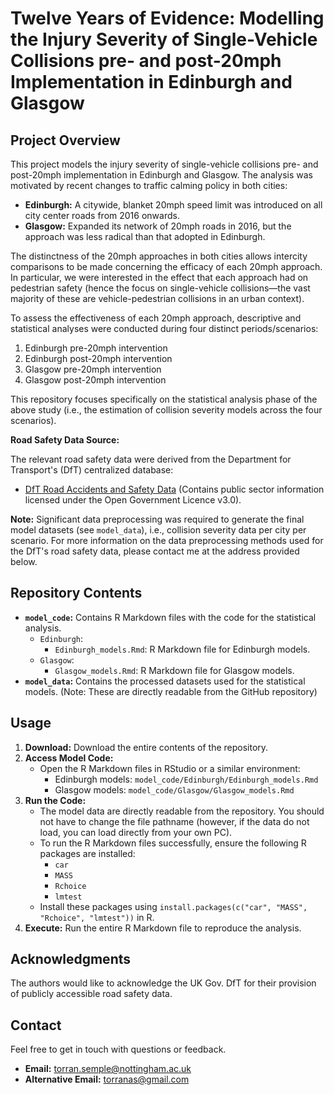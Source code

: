 # Twelve Years of Evidence: Modelling the Injury Severity of Single-Vehicle Collisions pre- and post-20mph Implementation in Edinburgh and Glasgow

## Project Overview

This project models the injury severity of single-vehicle collisions pre- and post-20mph implementation in Edinburgh and Glasgow. The analysis was motivated by recent changes to traffic calming policy in both cities:

* **Edinburgh:** A citywide, blanket 20mph speed limit was introduced on all city center roads from 2016 onwards.
* **Glasgow:** Expanded its network of 20mph roads in 2016, but the approach was less radical than that adopted in Edinburgh.

The distinctness of the 20mph approaches in both cities allows intercity comparisons to be made concerning the efficacy of each 20mph approach. In particular, we were interested in the effect that each approach had on pedestrian safety (hence the focus on single-vehicle collisions—the vast majority of these are vehicle-pedestrian collisions in an urban context).

To assess the effectiveness of each 20mph approach, descriptive and statistical analyses were conducted during four distinct periods/scenarios:

1.  Edinburgh pre-20mph intervention
2.  Edinburgh post-20mph intervention
3.  Glasgow pre-20mph intervention
4.  Glasgow post-20mph intervention

This repository focuses specifically on the statistical analysis phase of the above study (i.e., the estimation of collision severity models across the four scenarios).

**Road Safety Data Source:**

The relevant road safety data were derived from the Department for Transport's (DfT) centralized database:

* [DfT Road Accidents and Safety Data](https://www.data.gov.uk/dataset/cb7ae6f0-4be6-4935-9277-47e5ce24a11f/road-accidents-safety-data) (Contains public sector information licensed under the Open Government Licence v3.0).

**Note:** Significant data preprocessing was required to generate the final model datasets (see `model_data`), i.e., collision severity data per city per scenario. For more information on the data preprocessing methods used for the DfT's road safety data, please contact me at the address provided below.

## Repository Contents

* **`model_code`:** Contains R Markdown files with the code for the statistical analysis.
    * `Edinburgh`:
        * `Edinburgh_models.Rmd`: R Markdown file for Edinburgh models.
    * `Glasgow`:
        * `Glasgow_models.Rmd`: R Markdown file for Glasgow models.
* **`model_data`:** Contains the processed datasets used for the statistical models. (Note: These are directly readable from the GitHub repository)

## Usage

1.  **Download:** Download the entire contents of the repository.
2.  **Access Model Code:**
    * Open the R Markdown files in RStudio or a similar environment:
        * Edinburgh models: `model_code/Edinburgh/Edinburgh_models.Rmd`
        * Glasgow models: `model_code/Glasgow/Glasgow_models.Rmd`
3.  **Run the Code:**
    * The model data are directly readable from the repository. You should not have to change the file pathname (however, if the data do not load, you can load directly from your own PC).
    * To run the R Markdown files successfully, ensure the following R packages are installed:
        * `car`
        * `MASS`
        * `Rchoice`
        * `lmtest`
    * Install these packages using `install.packages(c("car", "MASS", "Rchoice", "lmtest"))` in R.
4.  **Execute:** Run the entire R Markdown file to reproduce the analysis.

## Acknowledgments

The authors would like to acknowledge the UK Gov. DfT for their provision of publicly accessible road safety data.

## Contact

Feel free to get in touch with questions or feedback.

* **Email:** <torran.semple@nottingham.ac.uk>
* **Alternative Email:** <torranas@gmail.com>
